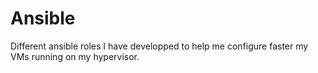 # Ansible
Different ansible roles I have developped to help me configure faster my VMs running on my hypervisor.
